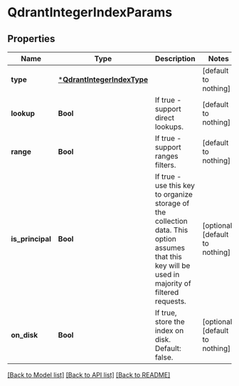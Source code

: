 # QdrantIntegerIndexParams


## Properties
Name | Type | Description | Notes
------------ | ------------- | ------------- | -------------
**type** | [***QdrantIntegerIndexType**](QdrantIntegerIndexType.md) |  | [default to nothing]
**lookup** | **Bool** | If true - support direct lookups. | [default to nothing]
**range** | **Bool** | If true - support ranges filters. | [default to nothing]
**is_principal** | **Bool** | If true - use this key to organize storage of the collection data. This option assumes that this key will be used in majority of filtered requests. | [optional] [default to nothing]
**on_disk** | **Bool** | If true, store the index on disk. Default: false. | [optional] [default to nothing]


[[Back to Model list]](../README.md#models) [[Back to API list]](../README.md#api-endpoints) [[Back to README]](../README.md)


